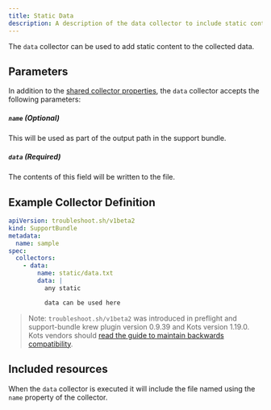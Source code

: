```yaml
---
title: Static Data
description: A description of the data collector to include static content
---
```


The `data` collector can be used to add static content to the collected data.

## Parameters

In addition to the [shared collector properties](https://troubleshoot.sh/docs/collect/collectors/#shared-properties), the `data` collector accepts the following parameters:

##### `name` (Optional)
This will be used as part of the output path in the support bundle.

##### `data` (Required)
The contents of this field will be written to the file.

## Example Collector Definition

```yaml
apiVersion: troubleshoot.sh/v1beta2
kind: SupportBundle
metadata:
  name: sample
spec:
  collectors:
    - data:
        name: static/data.txt
        data: |
          any static

          data can be used here
```

> Note: `troubleshoot.sh/v1beta2` was introduced in preflight and support-bundle krew plugin version 0.9.39 and Kots version 1.19.0. Kots vendors should [read the guide to maintain backwards compatibility](/v1beta2/).

## Included resources

When the `data` collector is executed it will include the file named using the `name` property of the collector.

